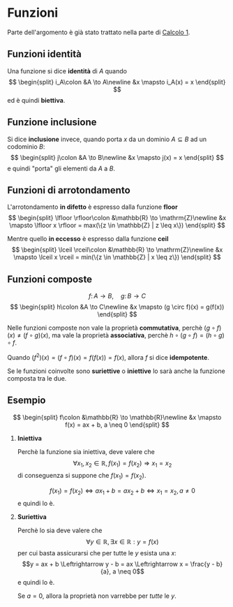 # Funzioni

Parte dell'argomento è già stato trattato nella parte di [Calcolo 1](../../ct0432/03/01/README.md).

## Funzioni identità

Una funzione si dice **identità** di $A$ quando
$$
\begin{split}
i_A\colon &A \to A\newline
&x \mapsto i_A(x) = x
\end{split}
$$
ed è quindi **biettiva**.

## Funzione inclusione

Si dice **inclusione** invece, quando porta $x$ da un dominio $A \subseteq B$ ad un codominio $B$:
$$
\begin{split}
j\colon &A \to B\newline
&x \mapsto j(x) = x
\end{split}
$$
e quindi "porta" gli elementi da $A$ a $B$.

## Funzioni di arrotondamento

L'arrotondamento **in difetto** è espresso dalla funzione **floor**
$$
\begin{split}
\lfloor \rfloor\colon &\mathbb{R} \to \mathrm{Z}\newline
&x \mapsto \lfloor x \rfloor = max(\{z \in \mathbb{Z} | z \leq x\})
\end{split}
$$

Mentre quello **in eccesso** è espresso dalla funzione **ceil**
$$
\begin{split}
\lceil \rceil\colon &\mathbb{R} \to \mathrm{Z}\newline
&x \mapsto \lceil x \rceil = min(\{z \in \mathbb{Z} | x \leq z\})
\end{split}
$$

## Funzioni composte

$$
f\colon A \to B, \hspace{1em} g\colon B \to C
$$
$$
\begin{split}
h\colon &A \to C\newline
&x \mapsto (g \circ f)(x) = g(f(x))
\end{split}
$$

Nelle funzioni composte non vale la proprietà **commutativa**, perchè $(g \circ f)(x) \neq (f \circ g)(x)$, ma vale la proprietà **associativa**, perchè $h \circ (g \circ f) = (h \circ g) \circ f$.

Quando $(f^2)(x) = (f \circ f)(x) = f(f(x)) = f(x)$, allora $f$ si dice **idempotente**.

Se le funzioni coinvolte sono **suriettive** o **iniettive** lo sarà anche la funzione composta tra le due.

## Esempio

$$
\begin{split}
f\colon &\mathbb{R} \to \mathbb{R}\newline
&x \mapsto f(x) = ax + b, a \neq 0
\end{split}
$$

1. **Iniettiva**

	Perchè la funzione sia iniettiva, deve valere che
	$$\forall x_1, x_2 \in \mathbb{R}, f(x_1) = f(x_2) \Rightarrow x_1 = x_2$$
	di conseguenza si suppone che $f(x_1) = f(x_2)$.

	$$f(x_1) = f(x_2) \Leftrightarrow ax_1 + b = ax_2 + b \Leftrightarrow x_1 = x_2, a \neq 0$$
	e quindi lo è.

2. **Suriettiva**

	Perchè lo sia deve valere che
	$$\forall y \in \mathbb{R}, \exists x \in \mathbb{R} : y = f(x)$$
	per cui basta assicurarsi che per tutte le $y$ esista una $x$:
	$$y = ax + b \Leftrightarrow y - b = ax \Leftrightarrow x = \frac{y - b}{a}, a \neq 0$$
	e quindi lo è.

	Se $a = 0$, allora la proprietà non varrebbe per _tutte_ le $y$.
